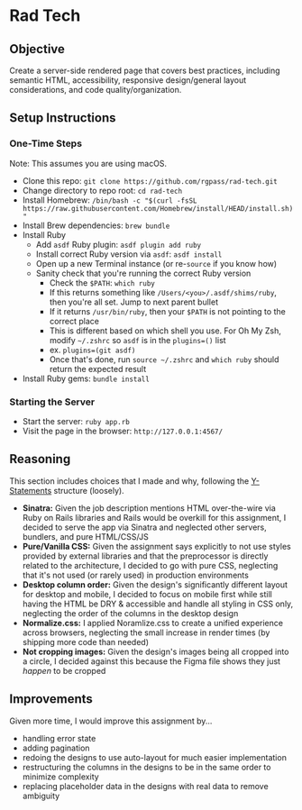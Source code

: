 # Rad Tech

## Objective

Create a server-side rendered page that covers best practices, including semantic HTML, accessibility, responsive design/general layout considerations, and code quality/organization.

## Setup Instructions

### One-Time Steps

Note: This assumes you are using macOS.

- Clone this repo: `git clone https://github.com/rgpass/rad-tech.git`
- Change directory to repo root: `cd rad-tech`
- Install Homebrew: `/bin/bash -c "$(curl -fsSL https://raw.githubusercontent.com/Homebrew/install/HEAD/install.sh)"`
- Install Brew dependencies: `brew bundle`
- Install Ruby
  - Add `asdf` Ruby plugin: `asdf plugin add ruby`
  - Install correct Ruby version via `asdf`: `asdf install`
  - Open up a new Terminal instance (or re-`source` if you know how)
  - Sanity check that you're running the correct Ruby version
    - Check the `$PATH`: `which ruby`
    - If this returns something like `/Users/<you>/.asdf/shims/ruby`, then you're all set. Jump to next parent bullet
    - If it returns `/usr/bin/ruby`, then your `$PATH` is not pointing to the correct place
    - This is different based on which shell you use. For Oh My Zsh, modify `~/.zshrc` so `asdf` is in the `plugins=()` list
    - ex. `plugins=(git asdf)`
    - Once that's done, run `source ~/.zshrc` and `which ruby` should return the expected result
- Install Ruby gems: `bundle install`

### Starting the Server

- Start the server: `ruby app.rb`
- Visit the page in the browser: `http://127.0.0.1:4567/`

## Reasoning

This section includes choices that I made and why, following the [Y-Statements](https://medium.com/olzzio/y-statements-10eb07b5a177) structure (loosely).

- **Sinatra:** Given the job description mentions HTML over-the-wire via Ruby on Rails libraries and Rails would be overkill for this assignment, I decided to serve the app via Sinatra and neglected other servers, bundlers, and pure HTML/CSS/JS
- **Pure/Vanilla CSS:** Given the assignment says explicitly to not use styles provided by external libraries and that the preprocessor is directly related to the architecture, I decided to go with pure CSS, neglecting that it's not used (or rarely used) in production environments
- **Desktop column order:** Given the design's significantly different layout for desktop and mobile, I decided to focus on mobile first while still having the HTML be DRY & accessible and handle all styling in CSS only, neglecting the order of the columns in the desktop design
- **Normalize.css:** I applied Noramlize.css to create a unified experience across browsers, neglecting the small increase in render times (by shipping more code than needed)
- **Not cropping images:** Given the design's images being all cropped into a circle, I decided against this because the Figma file shows they just _happen_ to be cropped

## Improvements

Given more time, I would improve this assignment by...

- handling error state
- adding pagination
- redoing the designs to use auto-layout for much easier implementation
- restructuring the columns in the designs to be in the same order to minimize complexity
- replacing placeholder data in the designs with real data to remove ambiguity
